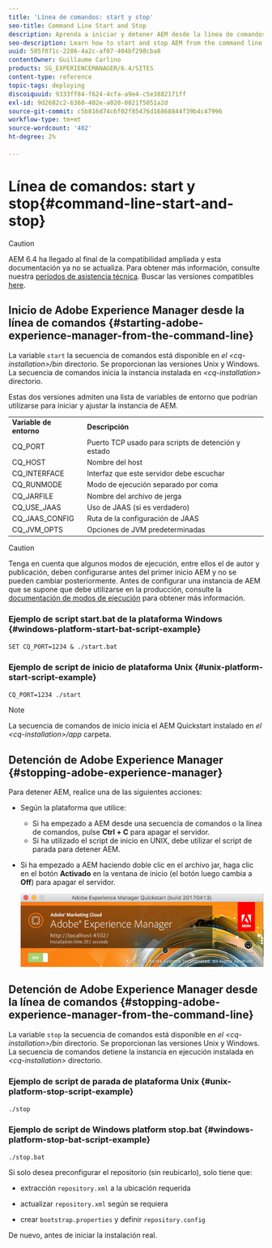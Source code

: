 ```yaml
---
title: 'Línea de comandos: start y stop'
seo-title: Command Line Start and Stop
description: Aprenda a iniciar y detener AEM desde la línea de comandos.
seo-description: Learn how to start and stop AEM from the command line.
uuid: 585f071c-2286-4a2c-af07-404bf298cba8
contentOwner: Guillaume Carlino
products: SG_EXPERIENCEMANAGER/6.4/SITES
content-type: reference
topic-tags: deploying
discoiquuid: 9333ff84-f624-4cfa-a9e4-c5e3882171ff
exl-id: 9d2682c2-6360-402e-a020-0021f5051a2d
source-git-commit: c5b816d74c6f02f85476d16868844f39b4c47996
workflow-type: tm+mt
source-wordcount: '402'
ht-degree: 2%

---
```


# Línea de comandos: start y stop{#command-line-start-and-stop}

>[!CAUTION]
>
>AEM 6.4 ha llegado al final de la compatibilidad ampliada y esta documentación ya no se actualiza. Para obtener más información, consulte nuestra [períodos de asistencia técnica](https://helpx.adobe.com/es/support/programs/eol-matrix.html). Buscar las versiones compatibles [here](https://experienceleague.adobe.com/docs/).

## Inicio de Adobe Experience Manager desde la línea de comandos {#starting-adobe-experience-manager-from-the-command-line}

La variable `start` la secuencia de comandos está disponible en *el &lt;cq-installation>/bin* directorio. Se proporcionan las versiones Unix y Windows. La secuencia de comandos inicia la instancia instalada en *&lt;cq-installation>* directorio.

Estas dos versiones admiten una lista de variables de entorno que podrían utilizarse para iniciar y ajustar la instancia de AEM.

<table> 
 <tbody> 
  <tr> 
   <td><strong>Variable de entorno </strong></td> 
   <td><strong>Descripción </strong></td> 
  </tr> 
  <tr> 
   <td>CQ_PORT</td> 
   <td>Puerto TCP usado para scripts de detención y estado<br /> </td> 
  </tr> 
  <tr> 
   <td>CQ_HOST</td> 
   <td>Nombre del host<br /> </td> 
  </tr> 
  <tr> 
   <td>CQ_INTERFACE</td> 
   <td>Interfaz que este servidor debe escuchar<br /> </td> 
  </tr> 
  <tr> 
   <td>CQ_RUNMODE</td> 
   <td>Modo de ejecución separado por coma<br /> </td> 
  </tr> 
  <tr> 
   <td>CQ_JARFILE</td> 
   <td>Nombre del archivo de jerga<br /> </td> 
  </tr> 
  <tr> 
   <td>CQ_USE_JAAS</td> 
   <td>Uso de JAAS (si es verdadero)<br /> </td> 
  </tr> 
  <tr> 
   <td>CQ_JAAS_CONFIG</td> 
   <td>Ruta de la configuración de JAAS<br /> </td> 
  </tr> 
  <tr> 
   <td>CQ_JVM_OPTS</td> 
   <td>Opciones de JVM predeterminadas<br /> </td> 
  </tr> 
 </tbody> 
</table>

>[!CAUTION]
>
>Tenga en cuenta que algunos modos de ejecución, entre ellos el de autor y publicación, deben configurarse antes del primer inicio AEM y no se pueden cambiar posteriormente. Antes de configurar una instancia de AEM que se supone que debe utilizarse en la producción, consulte la [documentación de modos de ejecución](/help/sites-deploying/configure-runmodes.md) para obtener más información.

### Ejemplo de script start.bat de la plataforma Windows {#windows-platform-start-bat-script-example}

```shell
SET CQ_PORT=1234 & ./start.bat
```

### Ejemplo de script de inicio de plataforma Unix {#unix-platform-start-script-example}

```shell
CQ_PORT=1234 ./start
```

>[!NOTE]
>
>La secuencia de comandos de inicio inicia el AEM Quickstart instalado en *el &lt;cq-installation>/app* carpeta.

## Detención de Adobe Experience Manager {#stopping-adobe-experience-manager}

Para detener AEM, realice una de las siguientes acciones:

* Según la plataforma que utilice:

   * Si ha empezado a AEM desde una secuencia de comandos o la línea de comandos, pulse **Ctrl + C** para apagar el servidor.
   * Si ha utilizado el script de inicio en UNIX, debe utilizar el script de parada para detener AEM.

* Si ha empezado a AEM haciendo doble clic en el archivo jar, haga clic en el botón **Activado** en la ventana de inicio (el botón luego cambia a **Off**) para apagar el servidor.

   ![imagen_1-63](assets/chlimage_1-63.png)

## Detención de Adobe Experience Manager desde la línea de comandos {#stopping-adobe-experience-manager-from-the-command-line}

La variable `stop` la secuencia de comandos está disponible en *el &lt;cq-installation>/bin* directorio. Se proporcionan las versiones Unix y Windows. La secuencia de comandos detiene la instancia en ejecución instalada en *&lt;cq-installation>* directorio.

### Ejemplo de script de parada de plataforma Unix {#unix-platform-stop-script-example}

```shell
./stop
```

### Ejemplo de script de Windows platform stop.bat {#windows-platform-stop-bat-script-example}

```shell
./stop.bat
```

Si solo desea preconfigurar el repositorio (sin reubicarlo), solo tiene que:

* extracción `repository.xml` a la ubicación requerida

* actualizar `repository.xml` según se requiera

* crear `bootstrap.properties` y definir `repository.config`

De nuevo, antes de iniciar la instalación real.
